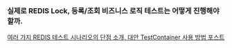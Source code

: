 
### 실제로 REDIS Lock, 등록/조회 비즈니스 로직 테스트는 어떻게 진행해야 할까.

[여러 가지 REDIS 테스트 시나리오의 단점 소개, 대안 TestContainer 사용 방법 포스트](https://loosie.tistory.com/813)